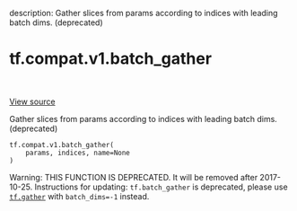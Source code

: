 description: Gather slices from params according to indices with leading batch dims. (deprecated)

<div itemscope itemtype="http://developers.google.com/ReferenceObject">
<meta itemprop="name" content="tf.compat.v1.batch_gather" />
<meta itemprop="path" content="Stable" />
</div>

# tf.compat.v1.batch_gather

<!-- Insert buttons and diff -->

<table class="tfo-notebook-buttons tfo-api nocontent" align="left">

</table>

<a target="_blank" href="/code/stable/tensorflow/python/ops/array_ops.py">View source</a>



Gather slices from params according to indices with leading batch dims. (deprecated)

<pre class="devsite-click-to-copy prettyprint lang-py tfo-signature-link">
<code>tf.compat.v1.batch_gather(
    params, indices, name=None
)
</code></pre>



<!-- Placeholder for "Used in" -->

Warning: THIS FUNCTION IS DEPRECATED. It will be removed after 2017-10-25.
Instructions for updating:
`tf.batch_gather` is deprecated, please use <a href="../../../tf/gather.md"><code>tf.gather</code></a> with `batch_dims=-1` instead.